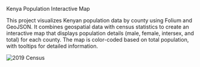 Kenya Population Interactive Map

This project visualizes Kenyan population data by county using Folium and GeoJSON. It combines geospatial data with census statistics to create an interactive map that displays population details (male, female, intersex, and total) for each county. The map is color-coded based on total population, with tooltips for detailed information.

![2019 Census](https://github.com/user-attachments/assets/eca34ff9-7c28-430a-8058-aa06d9350e07)

